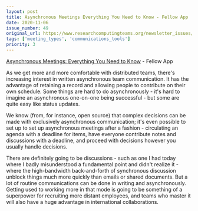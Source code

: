 ```yaml
---
layout: post
title: Asynchronous Meetings Everything You Need to Know - Fellow App
date: 2020-11-06
issue_number: 49
original_url: https://www.researchcomputingteams.org/newsletter_issues/0049
tags: ['meeting_types', 'communications_tools']
priority: 3
---
```


<!-- markdownlint-disable MD033 -->
<!-- markdownlint-disable MD041 -->
<!-- markdownlint-disable MD049 -->

[Asynchronous Meetings: Everything You Need to Know](https://fellow.app/blog/2020/asynchronous-meetings-everything-you-need-to-know/) - Fellow App

As we get more and more comfortable with distributed teams, there's increasing interest in written asynchronous team communication. It has the advantage of retaining a record and allowing people to contribute on their own schedule. Some things are hard to do asynchronously - it's hard to imagine an asynchronous one-on-one being successful - but some are quite easy like status updates.

We know (from, for instance, open source) that complex decisions can be made with exclusively asynchronous communication; it's even possible to set up to set up asynchronous meetings after a fashion - circulating an agenda with a deadline for items, have everyone contribute notes and discussions with a deadline, and proceed with decisions however you usually handle decisions.

There are definitely going to be discussions - such as one I had today where I badly misunderstood a fundamental point and didn't realize it - where the high-bandwidth back-and-forth of synchronous discussion unblock things much more quickly than emails or shared documents. But a lot of routine communications can be done in writing and asynchronously. Getting used to working more in that mode is going to be something of a superpower for recruiting more distant employees, and teams who master it will also have a huge advantage in international collaborations.

